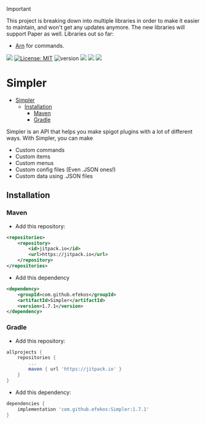 
> [!IMPORTANT]
> This project is breaking down into multiple libraries in order to make it easier to maintain, and won't get any updates anymore. The new libraries will support Paper as well.
> Libraries out so far:
> * [Arn](https://github.com/efekos/Arn) for commands.

[![](https://jitpack.io/v/efekos/Simpler.svg)](https://jitpack.io/#efekos/Simpler)
[![License: MIT](https://flat.badgen.net/badge/Lisence/MIT)](https://opensource.org/licenses/MIT)
![version](https://flat.badgen.net/github/release/efekos/Simpler)
![](https://flat.badgen.net/github/stars/efekos/Simpler)
[![](https://flat.badgen.net/badge/JavaDoc/available/green)](https://efekos.github.io/Simpler)
![](https://flat.badgen.net/badge/Tutorials/unavaliable/red)
# Simpler

<!-- TOC -->
* [Simpler](#simpler)
  * [Installation](#installation)
    * [Maven](#maven)
    * [Gradle](#gradle)
<!-- TOC -->

Simpler is an API that helps you make spigot plugins with a lot of different ways. With Simpler, you can make

* Custom commands
* Custom items
* Custom menus
* Custom config files (Even .JSON ones!)
* Custom data using .JSON files

## Installation

### Maven

* Add this repository:
````xml
<repositories>
    <repository>
        <id>jitpack.io</id>
        <url>https://jitpack.io</url>
    </repository>
</repositories>
````
* Add this dependency
````xml
<dependency>
    <groupId>com.github.efekos</groupId>
    <artifactId>Simpler</artifactId>
    <version>1.7.1</version>
</dependency>
````

### Gradle

* Add this repository:
````gradle
allprojects {
	repositories {
		...
		maven { url 'https://jitpack.io' }
	}
}
````
* Add this dependency:
````gradle
dependencies {
	implementation 'com.github.efekos:Simpler:1.7.1'
}
````